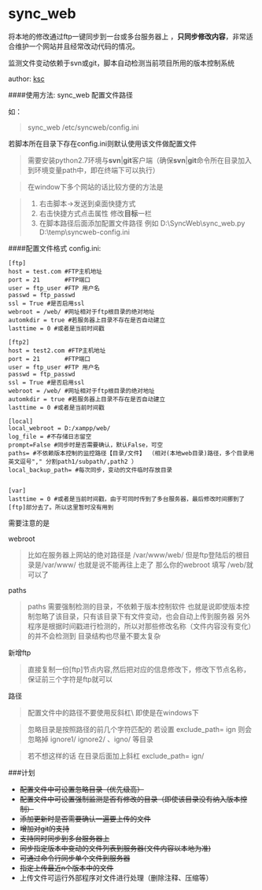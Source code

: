 sync_web
=======

将本地的修改通过ftp一键同步到一台或多台服务器上 ，**只同步修改内容**，非常适合维护一个网站并且经常改动代码的情况。

监测文件变动依赖于svn或git，脚本自动检测当前项目所用的版本控制系统

author: [ksc](http://blog.geekli.cn)

####使用方法:
 sync_web 配置文件路径 
 
 如： 
> sync_web /etc/syncweb/config.ini

若脚本所在目录下存在config.ini则默认使用该文件做配置文件

> 需要安装python2.7环境与**svn**|**git**客户端（确保**svn**|**git**命令所在目录加入到环境变量path中，即在终端下可以执行）

> 在window下多个网站的话比较方便的方法是
   
> 1. 右击脚本-\>发送到桌面快捷方式
> 2. 右击快捷方式点击属性 修改**目标**一栏
> 3. 在脚本路径后面添加配置文件路径 例如 D:\\SyncWeb\\sync_web.py D:\\temp\\syncweb-config.ini



 
####配置文件格式
config.ini:

    [ftp]
    host = test.com #FTP主机地址
    port = 21       #FTP端口
    user = ftp_user #FTP 用户名
    passwd = ftp_passwd
    ssl = True #是否启用ssl
    webroot = /web/ #网址相对于ftp根目录的绝对地址 
    automkdir = true #若服务器上目录不存在是否自动建立
    lasttime = 0 #或者是当前时间戳
    
    [ftp2]
    host = test2.com #FTP主机地址
    port = 21       #FTP端口
    user = ftp_user #FTP 用户名
    passwd = ftp_passwd
    ssl = True #是否启用ssl
    webroot = /web/ #网址相对于ftp根目录的绝对地址 
    automkdir = true #若服务器上目录不存在是否自动建立
    lasttime = 0 #或者是当前时间戳
    
    [local]
    local_webroot = D:/xampp/web/ 
    log_file = #不存储日志留空
    prompt=False #同步时是否需要确认，默认False，可空
    paths= #不依赖版本控制的监控路径【目录/文件】 （相对(本地web目录)路径，多个目录用英文逗号"," 分割path1/subpath/,path2 ）
    local_backup_path= #每次同步，变动的文件临时存放目录
    
    
    [var]
    lasttime = 0 #或者是当前时间戳，由于可同时传到了多台服务器，最后修改时间挪到了[ftp]部分去了。所以这里暂时没有用到
需要注意的是

webroot
>比如在服务器上网站的绝对路径是 /var/www/web/ 但是ftp登陆后的根目录是/var/www/ 也就是说不能再往上走了
那么你的webroot 填写 /web/就可以了

paths
>paths 需要强制检测的目录，不依赖于版本控制软件
也就是说即使版本控制忽略了该目录，只有该目录下有文件变动，也会自动上传到服务器
另外程序是根据时间戳进行检测的，所以对那些修改名称（文件内容没有变化）的并不会检测到
目录结构也尽量不要太复杂

新增ftp
>直接复制一份[ftp]节点内容,然后把对应的信息修改下，修改下节点名称，保证前三个字符是ftp就可以

路径
>配置文件中的路径不要使用反斜杠\\ 即使是在windows下 

>忽略目录是按照路径的前几个字符匹配的
若设置 exclude\_path= ign  则会忽略掉 ignore1/ ignore2/ 、igno/ 等目录

>若不想这样的话 在目录后面加上斜杠 exclude\_path= ign/  

###计划

* <del>配置文件中可设置忽略目录（优先级高）</del>
* <del>配置文件中可设置强制监测是否有修改的目录（即使该目录没有纳入版本控制）</del>
* <del>添加更新时是否需要确认一遍要上传的文件</del>
* <del>增加对git的支持</del>
* <del>支持同时同步到多台服务器上</del>
* <del>同步指定版本中变动的文件列表到服务器(文件内容以本地为准)</del>
* <del>可通过命令行同步单个文件到服务器</del>
* <del>指定上传最近n个版本中的文件</del>
* 上传文件可运行外部程序对文件进行处理（删除注释、压缩等）